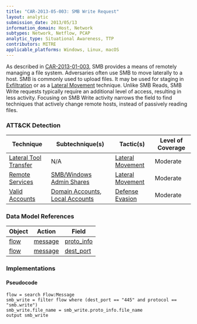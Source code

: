 ```yaml
---
title: "CAR-2013-05-003: SMB Write Request"
layout: analytic
submission_date: 2013/05/13
information_domain: Host, Network
subtypes: Network, Netflow, PCAP
analytic_type: Situational Awareness, TTP
contributors: MITRE
applicable_platforms: Windows, Linux, macOS
---
```


As described in [CAR-2013-01-003](CAR-2013-01-003), SMB provides a means of remotely managing a file system. Adversaries often use SMB to move laterally to a host. SMB is commonly used to upload files. It may be used for staging in [Exfiltration](https://attack.mitre.org/beta/tactics/TA0010) or as a [Lateral Movement](https://attack.mitre.org/beta/tactics/TA0008) technique. Unlike SMB Reads, SMB Write requests typically require an additional level of access, resulting in less activity. Focusing on SMB Write activity narrows the field to find techniques that actively change remote hosts, instead of passively reading files.


### ATT&CK Detection

|Technique|Subtechnique(s)|Tactic(s)|Level of Coverage|
|---|---|---|---|
|[Lateral Tool Transfer](https://attack.mitre.org/beta/techniques/T1570/)|N/A|[Lateral Movement](https://attack.mitre.org/beta/tactics/TA0008/)|Moderate|
|[Remote Services](https://attack.mitre.org/beta/techniques/T1021/)|[SMB/Windows Admin Shares](https://attack.mitre.org/beta/techniques/T1021/002/)|[Lateral Movement](https://attack.mitre.org/beta/tactics/TA0008/)|Moderate|
|[Valid Accounts](https://attack.mitre.org/beta/techniques/T1078/)|[Domain Accounts](https://attack.mitre.org/beta/techniques/T1078/002/), [Local Accounts](https://attack.mitre.org/beta/techniques/T1078/003/)|[Defense Evasion](https://attack.mitre.org/beta/tactics/TA0005/)|Moderate|

### Data Model References

|Object|Action|Field|
|---|---|---|
|[flow](/data_model/flow) | [message](/data_model/flow#message) | [proto_info](/data_model/flow#proto_info) |
|[flow](/data_model/flow) | [message](/data_model/flow#message) | [dest_port](/data_model/flow#dest_port) |


### Implementations

#### Pseudocode


```
flow = search Flow:Message
smb_write = filter flow where (dest_port == "445" and protocol == "smb.write")
smb_write.file_name = smb_write.proto_info.file_name
output smb_write
```




